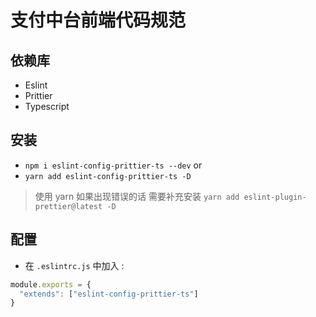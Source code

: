 # 支付中台前端代码规范
## 依赖库
+ Eslint 
+ Prittier 
+ Typescript  

## 安装   

+ `npm i eslint-config-prittier-ts --dev` or 
+ `yarn add eslint-config-prittier-ts -D`  

> 使用 yarn 如果出现错误的话 需要补充安装 `yarn add eslint-plugin-prettier@latest -D` 

## 配置
+ 在 `.eslintrc.js` 中加入 :  
```javascript 
module.exports = {
  "extends": ["eslint-config-prittier-ts"]
}
```